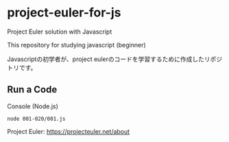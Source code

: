 # project-euler-for-js
Project Euler solution with Javascript

This repository for studying javascript (beginner)

Javascriptの初学者が、project eulerのコードを学習するために作成したリポジトリです。

## Run a Code

<code-caption>Console (Node.js)</code-caption>
```
node 001-020/001.js
```

Project Euler: https://projecteuler.net/about
